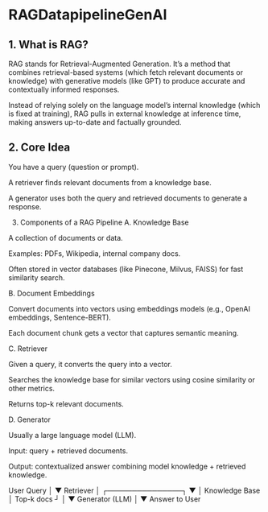 ﻿# RAGDatapipelineGenAI

## 1. What is RAG?

RAG stands for Retrieval-Augmented Generation. It’s a method that combines retrieval-based systems (which fetch relevant documents or knowledge) with generative models (like GPT) to produce accurate and contextually informed responses.

Instead of relying solely on the language model’s internal knowledge (which is fixed at training), RAG pulls in external knowledge at inference time, making answers up-to-date and factually grounded.

## 2. Core Idea

You have a query (question or prompt).

A retriever finds relevant documents from a knowledge base.

A generator uses both the query and retrieved documents to generate a response.

3. Components of a RAG Pipeline
A. Knowledge Base

A collection of documents or data.

Examples: PDFs, Wikipedia, internal company docs.

Often stored in vector databases (like Pinecone, Milvus, FAISS) for fast similarity search.

B. Document Embeddings

Convert documents into vectors using embeddings models (e.g., OpenAI embeddings, Sentence-BERT).

Each document chunk gets a vector that captures semantic meaning.

C. Retriever

Given a query, it converts the query into a vector.

Searches the knowledge base for similar vectors using cosine similarity or other metrics.

Returns top-k relevant documents.

D. Generator

Usually a large language model (LLM).

Input: query + retrieved documents.

Output: contextualized answer combining model knowledge + retrieved knowledge.

User Query
     │
     ▼
   Retriever
     │   ┌───────────────┐
     ▼   │ Knowledge Base │
Top-k docs ┘
     │
     ▼
   Generator (LLM)
     │
     ▼
Answer to User

